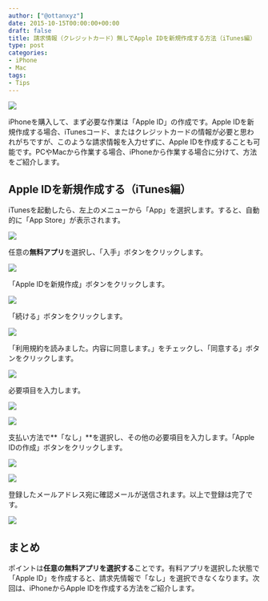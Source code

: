 ```yaml
---
author: ["@ottanxyz"]
date: 2015-10-15T00:00:00+00:00
draft: false
title: 請求情報（クレジットカード）無しでApple IDを新規作成する方法（iTunes編）
type: post
categories:
- iPhone
- Mac
tags:
- Tips
---
```


![](151015-561fae490ff96.jpg)






iPhoneを購入して、まず必要な作業は「Apple ID」の作成です。Apple IDを新規作成する場合、iTunesコード、またはクレジットカードの情報が必要と思われがちですが、このような請求情報を入力せずに、Apple IDを作成することも可能です。PCやMacから作業する場合、iPhoneから作業する場合に分けて、方法をご紹介します。





## Apple IDを新規作成する（iTunes編）





iTunesを起動したら、左上のメニューから「App」を選択します。すると、自動的に「App Store」が表示されます。





![](151015-561fae4ac61ba.png)






任意の**無料アプリ**を選択し、「入手」ボタンをクリックします。





![](151015-561fae4e929b2-1.png)






「Apple IDを新規作成」ボタンをクリックします。





![](151015-561fae511908b-1.png)






「続ける」ボタンをクリックします。





![](151015-561fae524401a-1.png)






「利用規約を読みました。内容に同意します。」をチェックし、「同意する」ボタンをクリックします。





![](151015-561fae5422cf1-1.png)






必要項目を入力します。





![](151015-561fae569ba9e.png)






![](151015-561fae587b333.png)






支払い方法で**「なし」**を選択し、その他の必要項目を入力します。「Apple IDの作成」ボタンをクリックします。





![](151015-561fae5a891fa.png)






![](151015-561fae5c59850.png)






登録したメールアドレス宛に確認メールが送信されます。以上で登録は完了です。





![](151015-561fae5e784a2.png)






## まとめ





ポイントは**任意の無料アプリを選択する**ことです。有料アプリを選択した状態で「Apple ID」を作成すると、請求先情報で「なし」を選択できなくなります。次回は、iPhoneからApple IDを作成する方法をご紹介します。
